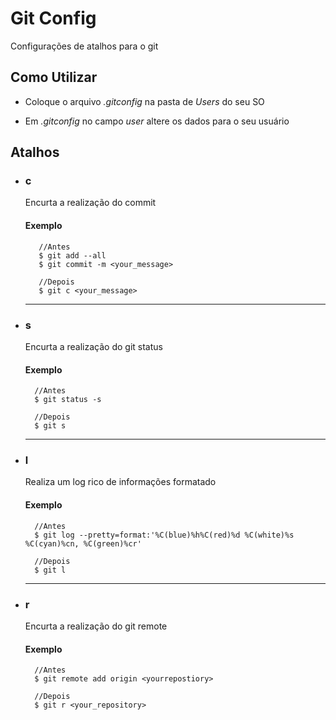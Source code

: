 # Git Config

Configurações de atalhos para o git

## Como Utilizar

- Coloque o arquivo _.gitconfig_ na pasta de _Users_ do seu SO

- Em _.gitconfig_ no campo _user_ altere os dados para o seu usuário

## Atalhos

- ### c

  Encurta a realização do commit

  #### Exemplo

  ```shell
     //Antes
     $ git add --all
     $ git commit -m <your_message>

     //Depois
     $ git c <your_message>
  ```

  ***

- ### s

  Encurta a realização do git status

  #### Exemplo

  ```shell
    //Antes
    $ git status -s

    //Depois
    $ git s
  ```

  ***

- ### l

  Realiza um log rico de informações formatado

  #### Exemplo

  ```shell
    //Antes
    $ git log --pretty=format:'%C(blue)%h%C(red)%d %C(white)%s %C(cyan)%cn, %C(green)%cr'

    //Depois
    $ git l
  ```

  ***

- ### r

  Encurta a realização do git remote

  #### Exemplo

  ```shell
    //Antes
    $ git remote add origin <yourrepostiory>

    //Depois
    $ git r <your_repository>
  ```
